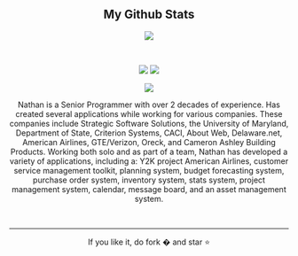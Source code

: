 <h2 align="center">
  My Github Stats
</h2>

<p align = "center">
 <img src="https://activity-graph.herokuapp.com/graph?username=nastanford&count_private=true&theme=redical">
</p> 
<br>
<p align = "center">
  <img  src = "https://github-readme-stats.vercel.app/api?username=nastanford&count_private=true&show_icons=true&theme=tokyonight&line_height=27">
  <img src = "https://github-readme-stats.vercel.app/api/top-langs/?username=nastanford&count_private&hide=html,css,java,shaderlab,kotlin,hlsl&theme=tokyonight">
</p>

<p align = "center">
 <img  src="https://github-readme-streak-stats.herokuapp.com/?user=nastanford&count_private&show_icons=true&locale=en&layout=compact&theme=tokyonight&line_height=0" />
</p> 

<p align="center">
Nathan is a Senior Programmer with over 2 decades of experience. Has created several applications while working for various companies. These companies include Strategic Software Solutions, the University of Maryland, Department of State, Criterion Systems, CACI, About Web, Delaware.net, American Airlines, GTE/Verizon, Oreck, and Cameron Ashley Building Products. 
 Working both solo and as part of a team, Nathan has developed a variety of applications, including a: Y2K project American Airlines, customer service management toolkit, planning system, budget forecasting system, purchase order system, inventory system, stats system, project management system, calendar, message board, and an asset management system. 
</p><br>

<hr>
<p align="center">If you like it, do fork � and star ⭐</p>
